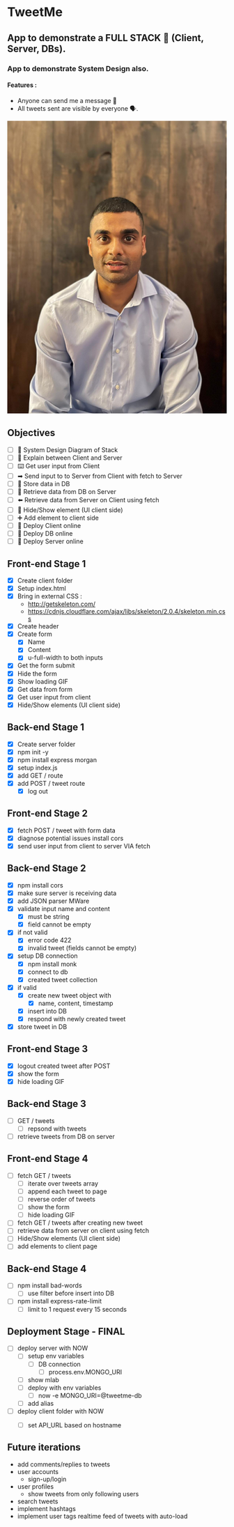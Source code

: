 # TweetMe
## App to demonstrate a FULL STACK 🥞 (Client, Server, DBs).
### App to demonstrate System Design also.

#### Features :
* Anyone can send me a message 📩
* All tweets sent are visible by everyone 🗣.

![My picture](mypic.jpeg)


## Objectives

* [ ] 📝 System Design Diagram of Stack
* [ ] 🔎 Explain between Client and Server
* [ ] ⌨️ Get user input from Client
* [ ] ➡ Send input to to Server from Client with fetch to Server
* [ ] 📀 Store data in DB
* [ ] 🔎 Retrieve data from DB on Server 
* [ ] ⬅️ Retrieve data from Server on Client using fetch
* [ ] 🙈 Hide/Show element (UI client side)
* [ ] ➕ Add element to client side
* [ ] 🚀 Deploy Client online
* [ ] 🚀 Deploy DB online
* [ ] 🚀 Deploy Server online

## Front-end Stage 1

* [x] Create client folder
* [x] Setup index.html
* [x] Bring in external CSS :
  * http://getskeleton.com/
  * https://cdnjs.cloudflare.com/ajax/libs/skeleton/2.0.4/skeleton.min.css
* [x] Create header
* [x] Create form
  * [x] Name
  * [x] Content
  * [x] u-full-width to both inputs
* [x] Get the form submit
* [x] Hide the form
* [x] Show loading GIF
* [x] Get data from form
* [x] Get user input from client
* [x] Hide/Show elements (UI client side)

## Back-end Stage 1

* [x] Create server folder
* [x] npm init -y
* [x] npm install express morgan
* [x] setup index.js
* [x] add GET / route
* [x] add POST / tweet route
  * [x] log out

## Front-end Stage 2

* [x] fetch POST / tweet with form data
* [x] diagnose potential issues install cors
* [x] send user input from client to server VIA fetch

## Back-end Stage 2

* [x] npm install cors
* [x] make sure server is receiving data
* [x] add JSON parser MWare
* [x] validate input name and content
  * [x] must be string
  * [x] field cannot be empty
* [x] if not valid
  * [x] error code 422
  * [x] invalid tweet (fields cannot be empty)
* [x] setup DB connection
  * [x] npm install monk
  * [x] connect to db
  * [x] created tweet collection
* [x] if valid
  * [x] create new tweet object with
    * [x] name, content, timestamp
  * [x] insert into DB
  * [x] respond with newly created tweet
* [x] store tweet in DB

## Front-end Stage 3

* [x] logout created tweet after POST
* [x] show the form
* [x] hide loading GIF

## Back-end Stage 3

* [ ] GET / tweets
  * [ ] repsond with tweets
* [ ] retrieve tweets from DB on server

## Front-end Stage 4

* [ ] fetch GET / tweets
  * [ ] iterate over tweets array
  * [ ] append each tweet to page
  * [ ] reverse order of tweets
  * [ ] show the form
  * [ ] hide loading GIF
* [ ] fetch GET / tweets after creating new tweet
* [ ] retrieve data from server on client using fetch
* [ ] Hide/Show elements (UI client side)
* [ ] add elements to client page

## Back-end Stage 4

* [ ] npm install bad-words
  * [ ] use filter before insert into DB
* [ ] npm install express-rate-limit
  * [ ] limit to 1 request every 15 seconds

## Deployment Stage - FINAL

* [ ] deploy server with NOW
  * [ ] setup env variables
    * [ ] DB connection
      * [ ] process.env.MONGO_URI 
  * [ ] show mlab
  * [ ] deploy with env variables
    * [ ] now -e MONGO_URI=@tweetme-db
  * [ ] add alias  
* [ ] deploy client folder with NOW
  * [ ] set API_URL based on hostname


## Future iterations

* add comments/replies to tweets
* user accounts
  * sign-up/login
* user profiles
  * show tweets from only following users
* search tweets
* implement hashtags
* implement user tags
realtime feed of tweets with auto-load
